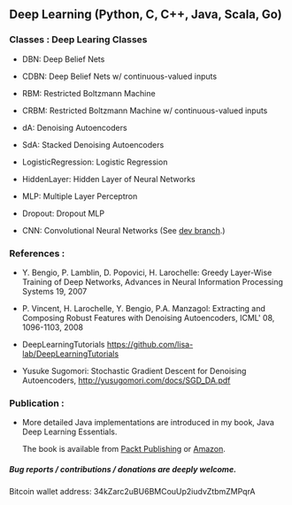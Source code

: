 ##  Deep Learning (Python, C, C++, Java, Scala, Go)

### Classes : Deep Learing Classes

  - DBN:  Deep Belief Nets

  - CDBN: Deep Belief Nets w/ continuous-valued inputs 

  - RBM:  Restricted Boltzmann Machine

  - CRBM: Restricted Boltzmann Machine w/ continuous-valued inputs

  - dA:   Denoising Autoencoders

  - SdA:  Stacked Denoising Autoencoders

  - LogisticRegression: Logistic Regression

  - HiddenLayer: Hidden Layer of Neural Networks
  
  - MLP: Multiple Layer Perceptron

  - Dropout: Dropout MLP

  - CNN: Convolutional Neural Networks (See [dev branch](https://github.com/yusugomori/DeepLearning/tree/dev).)



### References :
  - Y. Bengio, P. Lamblin, D. Popovici, H. Larochelle: Greedy Layer-Wise
  Training of Deep Networks, Advances in Neural Information Processing
  Systems 19, 2007

  - P. Vincent, H. Larochelle, Y. Bengio, P.A. Manzagol: Extracting and
  Composing Robust Features with Denoising Autoencoders, ICML' 08, 1096-1103,
  2008


  - DeepLearningTutorials
  https://github.com/lisa-lab/DeepLearningTutorials

  - Yusuke Sugomori: Stochastic Gradient Descent for Denoising Autoencoders,
  http://yusugomori.com/docs/SGD_DA.pdf

### Publication :
  - More detailed Java implementations are introduced in my book, Java Deep Learning Essentials.

    The book is available from [Packt Publishing](https://www.packtpub.com/big-data-and-business-intelligence/java-deep-learning-essentials) or [Amazon](http://www.amazon.com/Deep-Learning-Java-Yusuke-Sugomori/dp/1785282190/).

  
##### Bug reports / contributions / donations are deeply welcome.
Bitcoin wallet address: 34kZarc2uBU6BMCouUp2iudvZtbmZMPqrA

